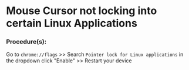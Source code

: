 # Mouse Cursor not locking into certain Linux Applications

### Procedure(s):

Go to `chrome://flags` >> Search `Pointer lock for Linux applications` in the dropdown click "Enable" >> Restart your device
